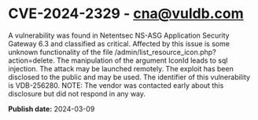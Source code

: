 # CVE-2024-2329 - cna@vuldb.com

A vulnerability was found in Netentsec NS-ASG Application Security Gateway 6.3 and classified as critical. Affected by this issue is some unknown functionality of the file /admin/list_resource_icon.php?action=delete. The manipulation of the argument IconId leads to sql injection. The attack may be launched remotely. The exploit has been disclosed to the public and may be used. The identifier of this vulnerability is VDB-256280. NOTE: The vendor was contacted early about this disclosure but did not respond in any way.

**Publish date:** 2024-03-09
